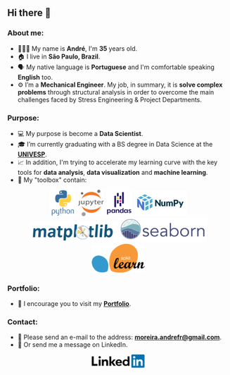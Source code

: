 <h2>Hi there 👋</h2>

<h3>About me:</h3>

- 🧔🏿‍♂️ My name is **André**,  I'm **35** years old.
- 🏠 I live in **São Paulo, Brazil**.
- 🗣️ My native language is **Portuguese** and I'm comfortable speaking **English** too.
- ⚙️ I’m a **Mechanical Engineer**. My job, in summary, it is **solve complex problems** through structural analysis in order to overcome the main challenges faced by Stress Engineering & Project Departments.

<h3>Purpose:</h3>

- 💻 My purpose is become a **Data Scientist**.
- 🎓 I’m currently graduating with a BS degree in Data Science at the **[UNIVESP](https://univesp.br/)**. 
- 📈 In addition, I'm trying to accelerate my learning curve with the key tools for **data analysis**, **data visualization** and **machine learning**.
- 🧰 My "toolbox" contain:

<p align="center">
        <a href="https://www.python.org" target="_blank" rel="noreferrer"><img src="images/python-original-wordmark.svg" width="60" /></a>
        <a href="https://jupyter.org" target="_blank" rel="noreferrer"><img src="images/jupyter-original-wordmark.svg" width="60" /></a>
        <a href="https://pandas.pydata.org" target="_blank" rel="noreferrer"><img src="images/pandas-original-wordmark.svg" width="60" /></a>
        <a href="https://numpy.org" target="_blank" rel="noreferrer"><img src="images/numpylogo.svg" width="120" /></a>
        <a href="https://matplotlib.org" target="_blank" rel="noreferrer"><img src="images/logo2_compressed.svg" width="200" /></a>
        <a href="https://seaborn.pydata.org" target="_blank" rel="noreferrer"><img src="images/logo-wide-lightbg.svg" width="200" /></a>
        <a href="https://scikit-learn.org" target="_blank" rel="noreferrer"><img src="images/1200px-Scikit_learn_logo_small.svg.png" width="120" /></a>
</p>
<h3>Portfolio:</h3>

- 📂 I encourage you to visit my **[Portfolio](https://andreferibeiro.github.io/Portfolio/)**. 

<h3>Contact:</h3>

-  📨 Please send an e-mail to the address: **moreira.andrefr@gmail.com**.
-  💬 Or  send me a message on LinkedIn.

<p align="center"><a href="https://www.linkedin.com/in/andreferibeiro">
         <img src="images/linkedin-logo.png" width="120" /a>
</p>
